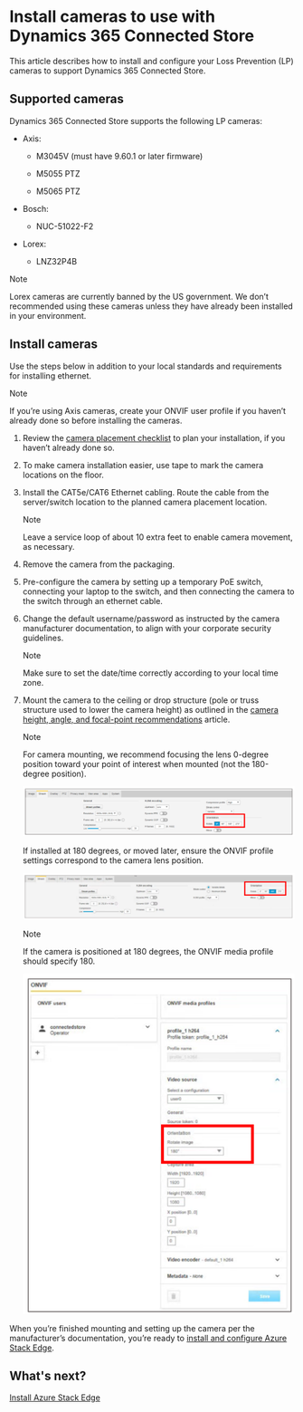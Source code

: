 
# Install cameras to use with Dynamics 365 Connected Store

This article describes how to install and configure your Loss Prevention (LP) cameras to support Dynamics 365 Connected Store.

## Supported cameras

Dynamics 365 Connected Store supports the following LP cameras:

- Axis:

   - M3045V (must have 9.60.1 or later firmware)
   
   - M5055 PTZ
   
   - M5065 PTZ
   
- Bosch:

   - NUC-51022-F2
   
- Lorex:

   - LNZ32P4B

> [!NOTE]
> Lorex cameras are currently banned by the US government. We don’t recommended using these cameras unless they have already been installed in your environment.

## Install cameras 	

Use the steps below in addition to your local standards and requirements for installing ethernet.

> [!NOTE]
> If you’re using Axis cameras, create your ONVIF user profile if you haven’t already done so before installing the cameras.

1. Review the [camera placement checklist](camera-placement-checklist.md) to plan your installation, if you haven’t already done so.

2. To make camera installation easier, use tape to mark the camera locations on the floor.

3. Install the CAT5e/CAT6 Ethernet cabling. Route the cable from the server/switch location to the planned camera placement location.

    > [!NOTE] 
    > Leave a service loop of  about 10 extra feet to enable camera movement, as necessary.
    
4.	Remove the camera from the packaging.

5.	Pre-configure the camera by setting up a temporary PoE switch, connecting your laptop to the switch, and then connecting the camera to the switch through an ethernet cable.

6.	Change the default username/password as instructed by the camera manufacturer documentation, to align with your corporate security guidelines.

    > [!NOTE] 
    > Make sure to set the date/time correctly according to your local time zone.
  
7.	Mount the camera to the ceiling or drop structure (pole or truss structure used to lower the camera height) as outlined in the [camera height, angle, and focal-point recommendations](camera-placement-recommendations.md) article.

    > [!NOTE] 
    > For camera mounting, we recommend focusing the lens 0-degree position toward your point of interest when mounted (not the 180-degree position).
   
    ![O-degree camera position](media/orientation-0.PNG "0-degree camera position")
 
    If installed at 180 degrees, or moved later, ensure the ONVIF profile settings correspond to the camera lens position. 
   
    ![180-degree camera position](media/orientation-180.PNG "180-degree camera position")
 
    > [!NOTE]  
    > If the camera is positioned at 180 degrees, the ONVIF media profile should specify 180.
   
    ![ONVIF media profile](media/ONVIF.PNG "ONVIF media profile")
 
When you’re finished mounting and setting up the camera per the manufacturer’s documentation, you’re ready to [install and configure Azure Stack Edge](ase-install.md).

## What's next?

[Install Azure Stack Edge](ase-install.md)

